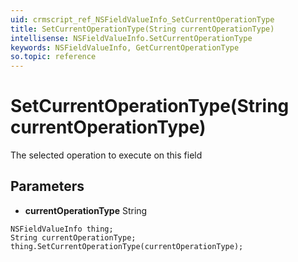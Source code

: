 ```yaml
---
uid: crmscript_ref_NSFieldValueInfo_SetCurrentOperationType
title: SetCurrentOperationType(String currentOperationType)
intellisense: NSFieldValueInfo.SetCurrentOperationType
keywords: NSFieldValueInfo, GetCurrentOperationType
so.topic: reference
---
```


# SetCurrentOperationType(String currentOperationType)

The selected operation to execute on this field

## Parameters

* **currentOperationType** String

```crmscript
NSFieldValueInfo thing;
String currentOperationType;
thing.SetCurrentOperationType(currentOperationType);
```

